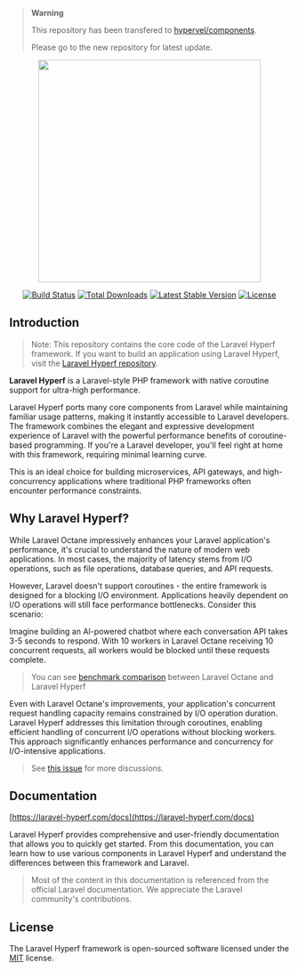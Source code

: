 > **Warning**
>
> This repository has been transfered to [hypervel/components](https://github.com/hypervel/components).
>
> Please go to the new repository for latest update.

<p align="center"><a href="https://laravel-hyperf.com" target="_blank"><img src="https://laravel-hyperf.com/logo.svg" width="400"></a></p>

<p align="center">
<a href="https://github.com/laravel-hyperf/components/actions"><img src="https://github.com/laravel-hyperf/components/workflows/tests/badge.svg" alt="Build Status"></a>
<a href="https://packagist.org/packages/laravel-hyperf/components"><img src="https://img.shields.io/packagist/dt/laravel-hyperf/framework" alt="Total Downloads"></a>
<a href="https://packagist.org/packages/laravel-hyperf/components"><img src="https://img.shields.io/packagist/v/laravel-hyperf/components" alt="Latest Stable Version"></a>
<a href="https://packagist.org/packages/laravel-hyperf/components"><img src="https://img.shields.io/packagist/l/laravel-hyperf/components" alt="License"></a>
</p>

## Introduction

> Note: This repository contains the core code of the Laravel Hyperf framework. If you want to build an application using Laravel Hyperf, visit the [Laravel Hyperf repository](https://github.com/laravel-hyperf/laravel-hyperf).

**Laravel Hyperf** is a Laravel-style PHP framework with native coroutine support for ultra-high performance.

Laravel Hyperf ports many core components from Laravel while maintaining familiar usage patterns, making it instantly accessible to Laravel developers. The framework combines the elegant and expressive development experience of Laravel with the powerful performance benefits of coroutine-based programming. If you're a Laravel developer, you'll feel right at home with this framework, requiring minimal learning curve.

This is an ideal choice for building microservices, API gateways, and high-concurrency applications where traditional PHP frameworks often encounter performance constraints.

## Why Laravel Hyperf?

While Laravel Octane impressively enhances your Laravel application's performance, it's crucial to understand the nature of modern web applications. In most cases, the majority of latency stems from I/O operations, such as file operations, database queries, and API requests.

However, Laravel doesn't support coroutines - the entire framework is designed for a blocking I/O environment. Applications heavily dependent on I/O operations will still face performance bottlenecks. Consider this scenario:

Imagine building an AI-powered chatbot where each conversation API takes 3-5 seconds to respond. With 10 workers in Laravel Octane receiving 10 concurrent requests, all workers would be blocked until these requests complete.

> You can see [benchmark comparison](https://laravel-hyperf.com/docs/introduction.html#benchmark) between Laravel Octane and Laravel Hyperf

Even with Laravel Octane's improvements, your application's concurrent request handling capacity remains constrained by I/O operation duration. Laravel Hyperf addresses this limitation through coroutines, enabling efficient handling of concurrent I/O operations without blocking workers. This approach significantly enhances performance and concurrency for I/O-intensive applications.

> See [this issue](https://github.com/laravel/octane/issues/765) for more discussions.

## Documentation

[https://laravel-hyperf.com/docs](https://laravel-hyperf.com/docs)

Laravel Hyperf provides comprehensive and user-friendly documentation that allows you to quickly get started. From this documentation, you can learn how to use various components in Laravel Hyperf and understand the differences between this framework and Laravel.

> Most of the content in this documentation is referenced from the official Laravel documentation. We appreciate the Laravel community's contributions.

## License

The Laravel Hyperf framework is open-sourced software licensed under the [MIT](https://opensource.org/licenses/MIT) license.